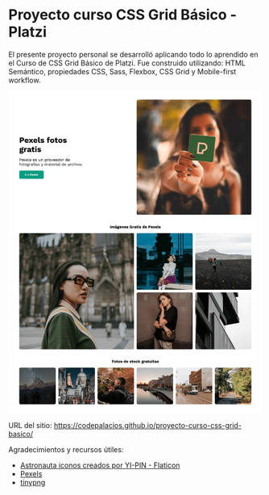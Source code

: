 # Proyecto curso CSS Grid Básico - Platzi

El presente proyecto personal se desarrolló aplicando todo lo aprendido en el Curso de CSS Grid Básico de Platzi. Fue construido utilizando: HTML Semántico, propiedades CSS, Sass, Flexbox, CSS Grid y Mobile-first workflow.

![](./assets/Screenshot.png)

URL del sitio: <https://codepalacios.github.io/proyecto-curso-css-grid-basico/>

Agradecimientos y recursos útiles:

- <a href="https://www.flaticon.es/iconos-gratis/astronauta" title="astronauta iconos">Astronauta iconos creados por YI-PIN - Flaticon</a>
- [Pexels](<[tinypng](https://tinypng.com/)>)
- [tinypng](https://tinypng.com/)
